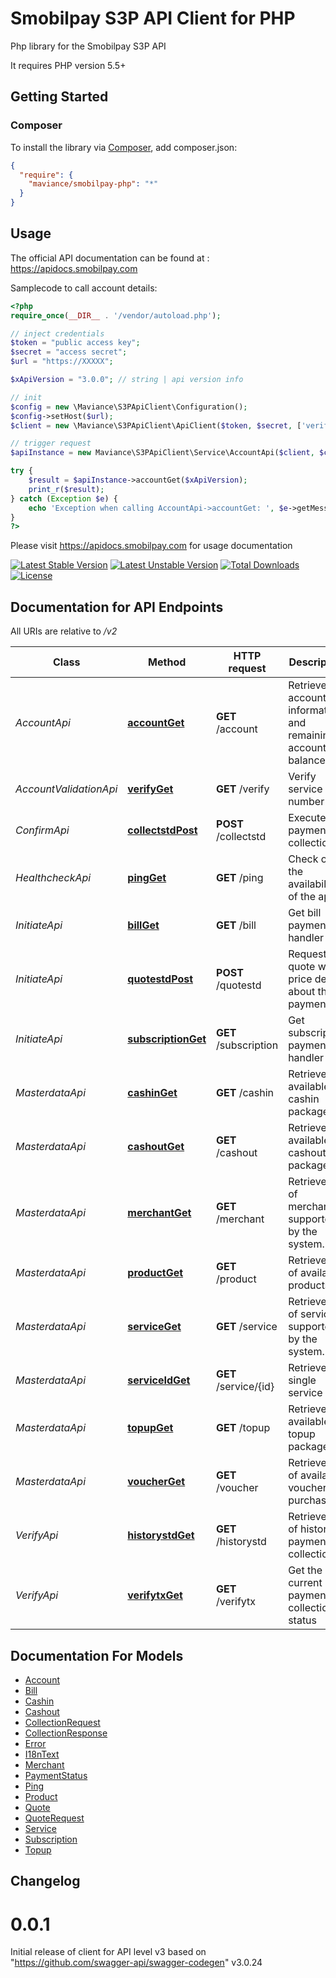 # Smobilpay S3P API Client for PHP

Php library for the Smobilpay S3P API

It requires PHP version 5.5+

## Getting Started

### Composer

To install the library via [Composer](https://getcomposer.org/), add composer.json:

```json
{
  "require": {
    "maviance/smobilpay-php": "*"
  }
}
```

## Usage

The official API documentation can be found at : https://apidocs.smobilpay.com

Samplecode to call account details:

```php
<?php
require_once(__DIR__ . '/vendor/autoload.php');

// inject credentials
$token = "public access key";
$secret = "access secret";
$url = "https://XXXXX";

$xApiVersion = "3.0.0"; // string | api version info

// init
$config = new \Maviance\S3PApiClient\Configuration();
$config->setHost($url);
$client = new \Maviance\S3PApiClient\ApiClient($token, $secret, ['verify' => false]);

// trigger request
$apiInstance = new Maviance\S3PApiClient\Service\AccountApi($client, $config);

try {
    $result = $apiInstance->accountGet($xApiVersion);
    print_r($result);
} catch (Exception $e) {
    echo 'Exception when calling AccountApi->accountGet: ', $e->getMessage(), PHP_EOL;
}
?>
```

Please visit https://apidocs.smobilpay.com for usage documentation

[![Latest Stable Version](https://poser.pugx.org/maviance/smobilpay-php/v/stable.svg)](https://packagist.org/packages/maviance/smobilpay-php) [![Latest Unstable Version](https://poser.pugx.org/maviance/smobilpay-php/v/unstable.svg)](https://packagist.org/packages/maviance/smobilpay-php) [![Total Downloads](https://poser.pugx.org/maviance/smobilpay-php/downloads.svg)](https://packagist.org/packages/maviance/smobilpay-php) [![License](https://poser.pugx.org/maviance/smobilpay-php/license.svg)](https://packagist.org/packages/maviance/smobilpay-php)


## Documentation for API Endpoints

All URIs are relative to */v2*

Class | Method | HTTP request | Description
------------ | ------------- | ------------- | -------------
*AccountApi* | [**accountGet**](docs/Api/AccountApi.md#accountget) | **GET** /account | Retrieve account information and remaining account balance
*AccountValidationApi* | [**verifyGet**](docs/Api/AccountValidationApi.md#verifyget) | **GET** /verify | Verify service number
*ConfirmApi* | [**collectstdPost**](docs/Api/ConfirmApi.md#collectstdpost) | **POST** /collectstd | Execute payment collection
*HealthcheckApi* | [**pingGet**](docs/Api/HealthcheckApi.md#pingget) | **GET** /ping | Check on the availability of the api
*InitiateApi* | [**billGet**](docs/Api/InitiateApi.md#billget) | **GET** /bill | Get bill payment handler
*InitiateApi* | [**quotestdPost**](docs/Api/InitiateApi.md#quotestdpost) | **POST** /quotestd | Request quote with price details about the payment
*InitiateApi* | [**subscriptionGet**](docs/Api/InitiateApi.md#subscriptionget) | **GET** /subscription | Get subscription payment handler
*MasterdataApi* | [**cashinGet**](docs/Api/MasterdataApi.md#cashinget) | **GET** /cashin | Retrieve available cashin packages
*MasterdataApi* | [**cashoutGet**](docs/Api/MasterdataApi.md#cashoutget) | **GET** /cashout | Retrieves available cashout packages
*MasterdataApi* | [**merchantGet**](docs/Api/MasterdataApi.md#merchantget) | **GET** /merchant | Retrieve list of merchants supported by the system.
*MasterdataApi* | [**productGet**](docs/Api/MasterdataApi.md#productget) | **GET** /product | Retrieve list of available products
*MasterdataApi* | [**serviceGet**](docs/Api/MasterdataApi.md#serviceget) | **GET** /service | Retrieve list of services supported by the system.
*MasterdataApi* | [**serviceIdGet**](docs/Api/MasterdataApi.md#serviceidget) | **GET** /service/{id} | Retrieve single service
*MasterdataApi* | [**topupGet**](docs/Api/MasterdataApi.md#topupget) | **GET** /topup | Retrieve available topup packages
*MasterdataApi* | [**voucherGet**](docs/Api/MasterdataApi.md#voucherget) | **GET** /voucher | Retrieve list of available vouchers to purchase
*VerifyApi* | [**historystdGet**](docs/Api/VerifyApi.md#historystdget) | **GET** /historystd | Retrieve list of historic payment collection.
*VerifyApi* | [**verifytxGet**](docs/Api/VerifyApi.md#verifytxget) | **GET** /verifytx | Get the current payment collection status

## Documentation For Models

 - [Account](docs/Model/Account.md)
 - [Bill](docs/Model/Bill.md)
 - [Cashin](docs/Model/Cashin.md)
 - [Cashout](docs/Model/Cashout.md)
 - [CollectionRequest](docs/Model/CollectionRequest.md)
 - [CollectionResponse](docs/Model/CollectionResponse.md)
 - [Error](docs/Model/Error.md)
 - [I18nText](docs/Model/I18nText.md)
 - [Merchant](docs/Model/Merchant.md)
 - [PaymentStatus](docs/Model/PaymentStatus.md)
 - [Ping](docs/Model/Ping.md)
 - [Product](docs/Model/Product.md)
 - [Quote](docs/Model/Quote.md)
 - [QuoteRequest](docs/Model/QuoteRequest.md)
 - [Service](docs/Model/Service.md)
 - [Subscription](docs/Model/Subscription.md)
 - [Topup](docs/Model/Topup.md)


## Changelog

# 0.0.1

Initial release of client for API level v3 based on "https://github.com/swagger-api/swagger-codegen" v3.0.24
